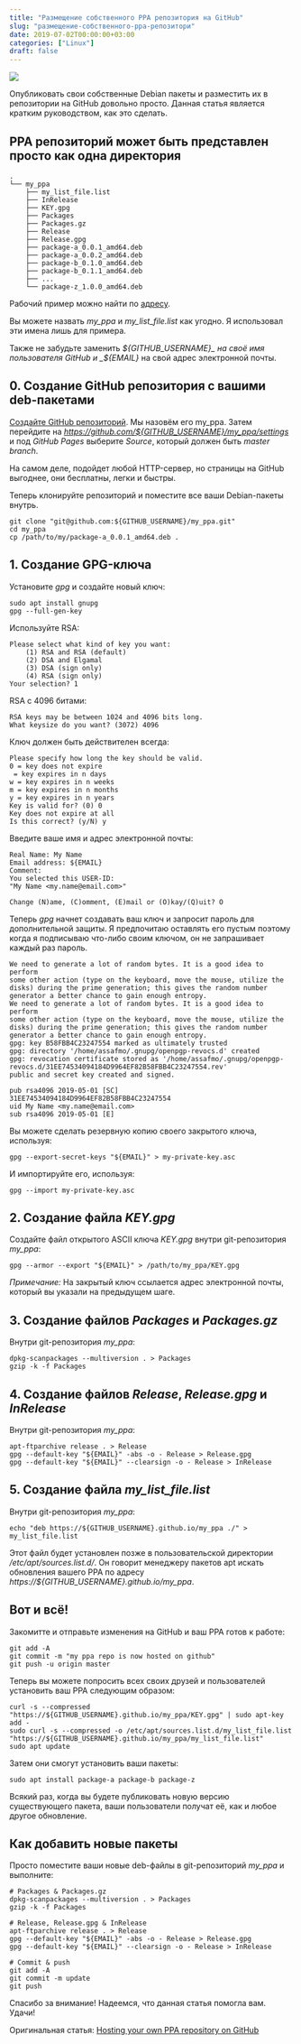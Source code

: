 ```yaml
---
title: "Размещение собственного PPA репозитория на GitHub"
slug: "размещение-собственного-ppa-репозитори"
date: 2019-07-02T00:00:00+03:00
categories: ["Linux"]
draft: false
---
```


![](/posts/размещение-собственного-ppa-репозитори/shapka12.jpg)

Опубликовать свои собственные Debian пакеты и разместить их в репозитории на GitHub довольно просто. Данная статья
является кратким руководством, как это сделать.

## PPA репозиторий может быть представлен просто как одна директория

```
.
└── my_ppa
    ├── my_list_file.list
    ├── InRelease
    ├── KEY.gpg
    ├── Packages
    ├── Packages.gz
    ├── Release
    ├── Release.gpg
    ├── package-a_0.0.1_amd64.deb
    ├── package-a_0.0.2_amd64.deb
    ├── package-b_0.1.0_amd64.deb
    ├── package-b_0.1.1_amd64.deb
    ├── ...
    └── package-z_1.0.0_amd64.deb
```

Рабочий пример можно найти по [адресу](https://github.com/assafmo/ppa).

Вы можете назвать _my_ppa_ и _my_list_file.list_ как угодно. Я использовал эти имена лишь для примера.

Также не забудьте заменить _${GITHUB_USERNAME}_ на своё имя пользователя GitHub и _${EMAIL}_ на свой адрес электронной почты.

## 0. Создание GitHub репозитория с вашими deb-пакетами

[Создайте GitHub репозиторий](https://github.com/new). Мы назовём его my_ppa. Затем перейдите на _https://github.com/${GITHUB_USERNAME}/my_ppa/settings_
и под _GitHub Pages_ выберите _Source_, который должен быть _master branch_.

На самом деле, подойдет любой HTTP-сервер, но страницы на GitHub выгоднее, они бесплатны, легки и быстры.

Теперь клонируйте репозиторий и поместите все ваши Debian-пакеты внутрь.

```
git clone "git@github.com:${GITHUB_USERNAME}/my_ppa.git"
cd my_ppa
cp /path/to/my/package-a_0.0.1_amd64.deb .
```

## 1. Создание GPG-ключа

Установите _gpg_ и создайте новый ключ:

```
sudo apt install gnupg
gpg --full-gen-key
```

Используйте RSA:

```
Please select what kind of key you want:
    (1) RSA and RSA (default)
    (2) DSA and Elgamal
    (3) DSA (sign only)
    (4) RSA (sign only)
Your selection? 1
```

RSA с 4096 битами:

```
RSA keys may be between 1024 and 4096 bits long.
What keysize do you want? (3072) 4096
```

Ключ должен быть действителен всегда:

```
Please specify how long the key should be valid.
0 = key does not expire
 = key expires in n days
w = key expires in n weeks
m = key expires in n months
y = key expires in n years
Key is valid for? (0) 0
Key does not expire at all
Is this correct? (y/N) y
```

Введите ваше имя и адрес электронной почты:

```
Real Name: My Name
Email address: ${EMAIL}
Comment:
You selected this USER-ID:
"My Name <my.name@email.com>"

Change (N)ame, (C)omment, (E)mail or (O)kay/(Q)uit? O
```

Теперь _gpg_ начнет создавать ваш ключ и запросит пароль для дополнительной защиты. Я предпочитаю оставлять его пустым
поэтому когда я подписываю что-либо своим ключом, он не запрашивает каждый раз пароль.

```
We need to generate a lot of random bytes. It is a good idea to perform
some other action (type on the keyboard, move the mouse, utilize the
disks) during the prime generation; this gives the random number
generator a better chance to gain enough entropy.
We need to generate a lot of random bytes. It is a good idea to perform
some other action (type on the keyboard, move the mouse, utilize the
disks) during the prime generation; this gives the random number
generator a better chance to gain enough entropy.
gpg: key B58FBB4C23247554 marked as ultimately trusted
gpg: directory '/home/assafmo/.gnupg/openpgp-revocs.d' created
gpg: revocation certificate stored as '/home/assafmo/.gnupg/openpgp-revocs.d/31EE74534094184D9964EF82B58FBB4C23247554.rev'
public and secret key created and signed.

pub rsa4096 2019-05-01 [SC]
31EE74534094184D9964EF82B58FBB4C23247554
uid My Name <my.name@email.com>
sub rsa4096 2019-05-01 [E]
```

Вы можете сделать резервную копию своего закрытого ключа, используя:

```
gpg --export-secret-keys "${EMAIL}" > my-private-key.asc
```

И импортируйте его, используя:

```
gpg --import my-private-key.asc
```

## 2. Создание файла _KEY.gpg_

Создайте файл открытого ASCII ключа _KEY.gpg_ внутри git-репозитория _my_ppa_:

```
gpg --armor --export "${EMAIL}" > /path/to/my_ppa/KEY.gpg
```

_Примечание:_ На закрытый ключ ссылается адрес электронной почты, который вы указали на предыдущем шаге.

## 3. Создание файлов _Packages_ и _Packages.gz_

Внутри git-репозитория _my_ppa_:

```
dpkg-scanpackages --multiversion . > Packages
gzip -k -f Packages
```

## 4. Создание файлов _Release_, _Release.gpg_ и _InRelease_

Внутри git-репозитория _my_ppa_:

```
apt-ftparchive release . > Release
gpg --default-key "${EMAIL}" -abs -o - Release > Release.gpg
gpg --default-key "${EMAIL}" --clearsign -o - Release > InRelease
```

## 5. Создание файла _my_list_file.list_

Внутри git-репозитория _my_ppa_:

```
echo "deb https://${GITHUB_USERNAME}.github.io/my_ppa ./" > my_list_file.list
```

Этот файл будет установлен позже в пользовательской директории _/etc/apt/sources.list.d/_. Он говорит менеджеру пакетов
apt искать обновления вашего PPA по адресу _https://${GITHUB_USERNAME}.github.io/my_ppa_.

## Вот и всё!

Закомитте и отправьте изменения на GitHub и ваш PPA готов к работе:

```
git add -A
git commit -m "my ppa repo is now hosted on github"
git push -u origin master
```

Теперь вы можете попросить всех своих друзей и пользователей установить ваш PPA следующим образом:

```
curl -s --compressed "https://${GITHUB_USERNAME}.github.io/my_ppa/KEY.gpg" | sudo apt-key add -
sudo curl -s --compressed -o /etc/apt/sources.list.d/my_list_file.list "https://${GITHUB_USERNAME}.github.io/my_ppa/my_list_file.list"
sudo apt update
```

Затем они смогут установить ваши пакеты:

```
sudo apt install package-a package-b package-z
```

Всякий раз, когда вы будете публиковать новую версию существующего пакета, ваши пользователи получат её, как и любое другое обновление.

## Как добавить новые пакеты

Просто поместите ваши новые deb-файлы в git-репозиторий _my_ppa_ и выполните:

```
# Packages & Packages.gz
dpkg-scanpackages --multiversion . > Packages
gzip -k -f Packages

# Release, Release.gpg & InRelease
apt-ftparchive release . > Release
gpg --default-key "${EMAIL}" -abs -o - Release > Release.gpg
gpg --default-key "${EMAIL}" --clearsign -o - Release > InRelease

# Commit & push
git add -A
git commit -m update
git push
```

Спасибо за внимание! Надеемся, что данная статья помогла вам. Удачи!

Оригинальная статья: [Hosting your own PPA repository on GitHub](https://assafmo.github.io/2019/05/02/ppa-repo-hosted-on-github.html)
